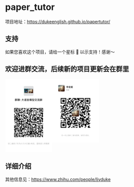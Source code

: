 <!--
 * @Descripttion: 
 * @Author: Duke 叶兀
 * @E-mail: ljyduke@gmail.com
 * @Date: 2024-01-03 22:51:03
 * @LastEditors: Duke 叶兀
 * @LastEditTime: 2024-01-24 23:42:38
-->
# paper_tutor

项目地址：https://dukeenglish.github.io/papertutor/

## 支持

如果您喜欢这个项目，请给一个星标 🌟 以示支持！感谢～


## 欢迎进群交流，后续新的项目更新会在群里
<div style="display: flex;">
  <img src="https://github.com/DukeEnglish/papertutor/blob/main/assets/qr_code.jpg" style="width: 30%; height: 15%;" />
  <img src="https://github.com/DukeEnglish/papertutor/blob/main/assets/per_qr_code.jpg" style="width: 30%; height: 15%;" />
</div>

## 详细介绍
其他信息见：https://www.zhihu.com/people/ljyduke
